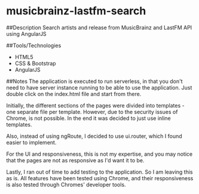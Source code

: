 # musicbrainz-lastfm-search

##Description
Search artists and release from MusicBrainz and LastFM API using AngularJS

##Tools/Technologies
- HTML5
- CSS & Bootstrap
- AngularJS

##Notes
The application is executed to run serverless, in that you don't need to have server instance
running to be able to use the application. Just double click on the index.html file and start
from there.

Initially, the different sections of the pages were divided into templates - one separate file
per template. However, due to the security issues of Chrome, is not possible. In the end it was
decided to just use inline templates. 

Also, instead of using ngRoute, I decided to use ui.router, which I found easier to implement. 

For the UI and responsiveness, this is not my expertise, and you may notice that the pages are
not as responsive as I'd want it to be.

Lastly, I ran out of time to add testing to the application. So I am leaving this as is. All 
features have been tested using Chrome, and their responsiveness is also tested through Chromes'
developer tools.

